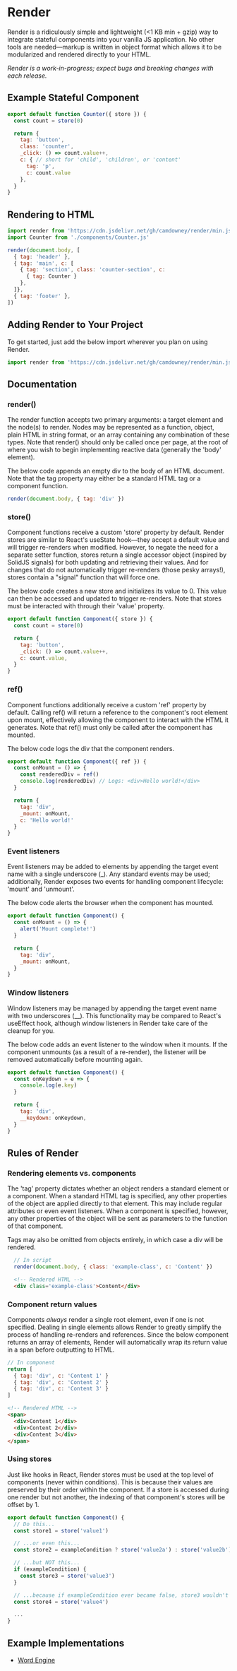 # Render
Render is a ridiculously simple and lightweight (<1 KB min + gzip) way to integrate stateful components into your vanilla JS application. No other tools are needed—markup is written in object format which allows it to be modularized and rendered directly to your HTML.

*Render is a work-in-progress; expect bugs and breaking changes with each release.*

## Example Stateful Component
```js
export default function Counter({ store }) {
  const count = store(0)

  return {
    tag: 'button',
    class: 'counter',
    _click: () => count.value++,
    c: { // short for 'child', 'children', or 'content'
      tag: 'p', 
      c: count.value
    },
  }
}
```

## Rendering to HTML
```js
import render from 'https://cdn.jsdelivr.net/gh/camdowney/render/min.js'
import Counter from './components/Counter.js'

render(document.body, [
  { tag: 'header' },
  { tag: 'main', c: [
    { tag: 'section', class: 'counter-section', c:
      { tag: Counter }
    },
  ]},
  { tag: 'footer' },
])
```

## Adding Render to Your Project
To get started, just add the below import wherever you plan on using Render.

```js
import render from 'https://cdn.jsdelivr.net/gh/camdowney/render/min.js'
```

## Documentation
### render()
The render function accepts two primary arguments: a target element and the node(s) to render. Nodes may be represented as a function, object, plain HTML in string format, or an array containing any combination of these types. Note that render() should only be called once per page, at the root of where you wish to begin implementing reactive data (generally the 'body' element).

The below code appends an empty div to the body of an HTML document. Note that the tag property may either be a standard HTML tag or a component function.

```js
render(document.body, { tag: 'div' })
```

### store()
Component functions receive a custom 'store' property by default. Render stores are similar to React's useState hook—they accept a default value and will trigger re-renders when modified. However, to negate the need for a separate setter function, stores return a single accessor object (inspired by SolidJS signals) for both updating and retrieving their values. And for changes that do not automatically trigger re-renders (those pesky arrays!), stores contain a "signal" function that will force one.

The below code creates a new store and initializes its value to 0. This value can then be accessed and updated to trigger re-renders. Note that stores must be interacted with through their 'value' property.

```js
export default function Component({ store }) {
  const count = store(0)

  return {
    tag: 'button',
    _click: () => count.value++,
    c: count.value,
  }
}
```

### ref()
Component functions additionally receive a custom 'ref' property by default. Calling ref() will return a reference to the component's root element upon mount, effectively allowing the component to interact with the HTML it generates. Note that ref() must only be called after the component has mounted.

The below code logs the div that the component renders.

```js
export default function Component({ ref }) {
  const onMount = () => {
    const renderedDiv = ref()
    console.log(renderedDiv) // Logs: <div>Hello world!</div>
  }

  return {
    tag: 'div',
    _mount: onMount,
    c: 'Hello world!'
  }
}
```

### Event listeners
Event listeners may be added to elements by appending the target event name with a single underscore (_). Any standard events may be used; additionally, Render exposes two events for handling component lifecycle: 'mount' and 'unmount'.

The below code alerts the browser when the component has mounted.

```js
export default function Component() {
  const onMount = () => {
    alert('Mount complete!')
  }

  return {
    tag: 'div',
    _mount: onMount,
  }
}
```

### Window listeners
Window listeners may be managed by appending the target event name with two underscores (__). This functionality may be compared to React's useEffect hook, although window listeners in Render take care of the cleanup for you.

The below code adds an event listener to the window when it mounts. If the component unmounts (as a result of a re-render), the listener will be removed automatically before mounting again.

```js
export default function Component() {
  const onKeydown = e => {
    console.log(e.key)
  }

  return {
    tag: 'div',
    __keydown: onKeydown,
  }
}
```

## Rules of Render
### Rendering elements vs. components
The 'tag' property dictates whether an object renders a standard element or a component. When a standard HTML tag is specified, any other properties of the object are applied directly to that element. This may include regular attributes or even event listeners. When a component is specified, however, any other properties of the object will be sent as parameters to the function of that component.

Tags may also be omitted from objects entirely, in which case a div will be rendered.

```js
  // In script
  render(document.body, { class: 'example-class', c: 'Content' })
```

```html
  <!-- Rendered HTML -->
  <div class='example-class'>Content</div>
```

### Component return values
Components *always* render a single root element, even if one is not specified. Dealing in single elements allows Render to greatly simplify the process of handling re-renders and references. Since the below component returns an array of elements, Render will automatically wrap its return value in a span before outputting to HTML.

```js
// In component
return [
  { tag: 'div', c: 'Content 1' }
  { tag: 'div', c: 'Content 2' }
  { tag: 'div', c: 'Content 3' }
]
```

```html
<!-- Rendered HTML -->
<span>
  <div>Content 1</div>
  <div>Content 2</div>
  <div>Content 3</div>
</span>
```

### Using stores
Just like hooks in React, Render stores must be used at the top level of components (never within conditions). This is because their values are preserved by their order within the component. If a store is accessed during one render but not another, the indexing of that component's stores will be offset by 1.

```js
export default function Component() {
  // Do this...
  const store1 = store('value1')

  // ...or even this...
  const store2 = exampleCondition ? store('value2a') : store('value2b')

  // ...but NOT this...
  if (exampleCondition) {
    const store3 = store('value3')
  }

  // ...because if exampleCondition ever became false, store3 wouldn't activate and store4 would adopt its value.
  const store4 = store('value4')

  ...
}
```

## Example Implementations
* [Word Engine](https://github.com/camdowney/word-engine)
